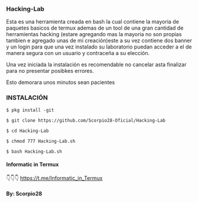 ### Hacking-Lab
Esta es una herramienta creada en bash la cual contiene la mayoria de paquetes basicos de termux ademas de un tool de una gran cantidad de herramientas hacking (estare agregando mas la mayoria no son propias tambien e agregado unas de mi creación)este a su vez contiene dos banner y un login para que una vez instalado su laboratorio puedan acceder a el de manera segura con un usuario y contraceña a su elección.

Una vez iniciada la instalación es recomendable no cancelar asta finalizar para no presentar posibkes errores.

Esto demorara unos minutos sean pacientes

### INSTALACIÓN

```
$ pkg install -git

$ git clone https://github.com/Scorpio28-Oficial/Hacking-Lab

$ cd Hacking-Lab

$ chmod 777 Hacking-Lab.sh

$ bash Hacking-Lab.sh
```

#### Informatic in Termux

👇👇👇
https://t.me/Informatic_in_Termux

#### By: Scorpio28
